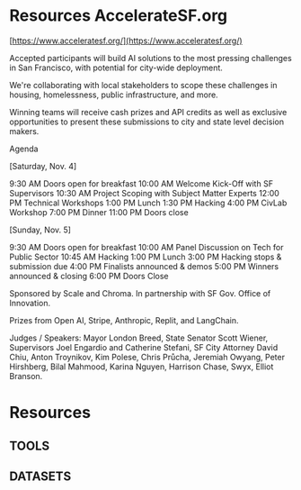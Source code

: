 # Resources AccelerateSF.org

[https://www.acceleratesf.org/](https://www.acceleratesf.org/)

Accepted participants will build AI solutions to the most pressing challenges in San Francisco, with potential for city-wide deployment.

We're collaborating with local stakeholders to scope these challenges in housing, homelessness, public infrastructure, and more.

Winning teams will receive cash prizes and API credits as well as exclusive opportunities to present these submissions to city and state level decision makers.

Agenda

[Saturday, Nov. 4]

9:30 AM Doors open for breakfast
10:00 AM Welcome Kick-Off with SF Supervisors
10:30 AM Project Scoping with Subject Matter Experts
12:00 PM Technical Workshops
1:00 PM Lunch
1:30 PM Hacking
4:00 PM CivLab Workshop
7:00 PM Dinner
11:00 PM Doors close

[Sunday, Nov. 5]

9:30 AM Doors open for breakfast
10:00 AM Panel Discussion on Tech for Public Sector
10:45 AM Hacking
1:00 PM Lunch
3:00 PM Hacking stops & submission due
4:00 PM Finalists announced & demos
5:00 PM Winners announced & closing
6:00 PM Doors Close

Sponsored by Scale and Chroma. In partnership with SF Gov. Office of Innovation.

Prizes from Open AI, Stripe, Anthropic, Replit, and LangChain.

Judges / Speakers: Mayor London Breed, State Senator Scott Wiener, Supervisors Joel Engardio and Catherine Stefani, SF City Attorney David Chiu, Anton Troynikov, Kim Polese, Chris Průcha, Jeremiah Owyang, Peter Hirshberg, Bilal Mahmood, Karina Nguyen, Harrison Chase, Swyx, Elliot Branson.

# Resources


## TOOLS

## DATASETS


